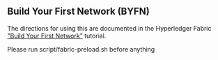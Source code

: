 ## Build Your First Network (BYFN)

The directions for using this are documented in the Hyperledger Fabric
["Build Your First Network"](http://hyperledger-fabric.readthedocs.io/en/latest/build_network.html) tutorial.

Please run script/fabric-preload.sh before anything
